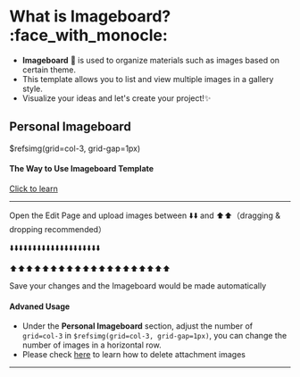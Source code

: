 # What is Imageboard? :face_with_monocle:
- **Imageboard** :art: is used to organize materials such as images based on certain theme.
- This template allows you to list and view multiple images in a gallery style.
- Visualize your ideas and let's create your project!:sparkles: 
  

## Personal Imageboard
$refsimg(grid=col-3, grid-gap=1px)


#### The Way to Use  Imageboard Template
<a class="btn btn-secondary" data-toggle="collapse" href="#exception2">
Click to learn
</a>
<div class="collapse" id="exception2" //the images below would be saved with show/hide button>

-----
Open the Edit Page and upload images between ⬇️⬇️ and ⬆️⬆️（dragging & dropping recommended）

⬇️⬇️⬇️⬇️⬇️⬇️⬇️⬇️⬇️⬇️⬇️⬇️⬇️⬇️⬇️⬇️⬇️⬇️⬇️⬇️




⬆️⬆️⬆️⬆️⬆️⬆️⬆️⬆️⬆️⬆️⬆️⬆️⬆️⬆️⬆️⬆️⬆️⬆️⬆️⬆️

Save your changes and the Imageboard would be made automatically

#### Advaned Usage
- Under the **Personal Imageboard** section, adjust the number of `grid=col-3` in `$refsimg(grid=col-3, grid-gap=1px)`, you can change the number of images in a horizontal row.
-  Please check [here](https://docs.growi.org/en/guide/features/delete_files.html) to learn how to delete attachment images

-----

</div>
